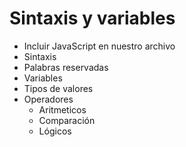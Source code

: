 # Sintaxis y variables

- Incluir JavaScript en nuestro archivo
- Sintaxis
- Palabras reservadas
- Variables
- Tipos de valores
- Operadores
   - Aritmeticos
   - Comparación
   - Lógicos